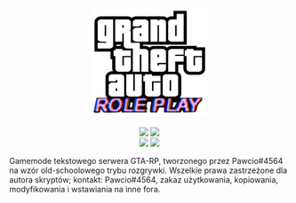 <p align="center">
  <img src="https://github.com/Paweu1412/GTA-RP/blob/main/rp_login/files/logo.png"></br></br>
  
  <img src="https://img.shields.io/badge/Wydanie-v0.1a-blue.svg">
  <img src="https://img.shields.io/badge/Autor-Pawcio-blue.svg"></br>
  <img src="https://img.shields.io/badge/Archiwum-Nie-red.svg">
  <img src="https://img.shields.io/badge/W%20realizacji-Tak-green.svg">
</p>


Gamemode tekstowego serwera GTA-RP, tworzonego przez Pawcio#4564 na wzór old-schoolowego trybu rozgrywki. Wszelkie prawa zastrzeżone dla autora skryptów; kontakt: Pawcio#4564, zakaz użytkowania, kopiowania, modyfikowania i wstawiania na inne fora. 
